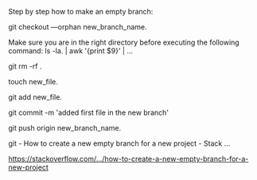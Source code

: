 Step by step how to make an empty branch:

git checkout —orphan new_branch_name.


Make sure you are in the right directory before executing the following command: ls -la. | awk '{print $9}' | ...


git rm -rf .


touch new_file.


git add new_file.


git commit -m 'added first file in the new branch'


git push origin new_branch_name.


git - How to create a new empty branch for a new project - Stack ...


https://stackoverflow.com/.../how-to-create-a-new-empty-branch-for-a-new-project
